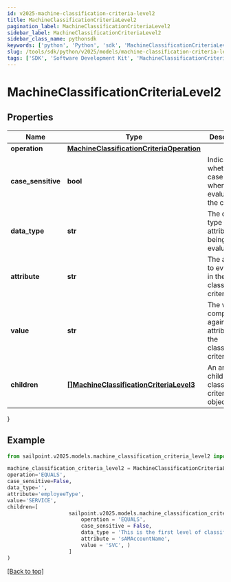 ```yaml
---
id: v2025-machine-classification-criteria-level2
title: MachineClassificationCriteriaLevel2
pagination_label: MachineClassificationCriteriaLevel2
sidebar_label: MachineClassificationCriteriaLevel2
sidebar_class_name: pythonsdk
keywords: ['python', 'Python', 'sdk', 'MachineClassificationCriteriaLevel2', 'V2025MachineClassificationCriteriaLevel2'] 
slug: /tools/sdk/python/v2025/models/machine-classification-criteria-level2
tags: ['SDK', 'Software Development Kit', 'MachineClassificationCriteriaLevel2', 'V2025MachineClassificationCriteriaLevel2']
---
```


# MachineClassificationCriteriaLevel2


## Properties

Name | Type | Description | Notes
------------ | ------------- | ------------- | -------------
**operation** | [**MachineClassificationCriteriaOperation**](machine-classification-criteria-operation) |  | [optional] 
**case_sensitive** | **bool** | Indicates whether case matters when evaluating the criteria | [optional] [default to False]
**data_type** | **str** | The data type of the attribute being evaluated | [optional] 
**attribute** | **str** | The attribute to evaluate in the classification criteria | [optional] 
**value** | **str** | The value to compare against the attribute in the classification criteria | [optional] 
**children** | [**[]MachineClassificationCriteriaLevel3**](machine-classification-criteria-level3) | An array of child classification criteria objects | [optional] 
}

## Example

```python
from sailpoint.v2025.models.machine_classification_criteria_level2 import MachineClassificationCriteriaLevel2

machine_classification_criteria_level2 = MachineClassificationCriteriaLevel2(
operation='EQUALS',
case_sensitive=False,
data_type='',
attribute='employeeType',
value='SERVICE',
children=[
                    sailpoint.v2025.models.machine_classification_criteria_level3.MachineClassificationCriteriaLevel3(
                        operation = 'EQUALS', 
                        case_sensitive = False, 
                        data_type = 'This is the first level of classification criteria', 
                        attribute = 'sAMAccountName', 
                        value = 'SVC', )
                    ]
)

```
[[Back to top]](#) 

